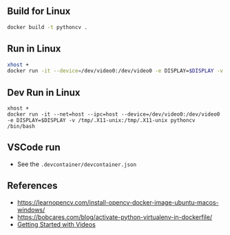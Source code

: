 ## Build for Linux
```bash
docker build -t pythoncv .
```

## Run in Linux
```bash
xhost +
docker run -it --device=/dev/video0:/dev/video0 -e DISPLAY=$DISPLAY -v /tmp/.X11-unix:/tmp/.X11-unix pythoncv
```

## Dev Run in Linux
```
xhost +
docker run -it --net=host --ipc=host --device=/dev/video0:/dev/video0 -e DISPLAY=$DISPLAY -v /tmp/.X11-unix:/tmp/.X11-unix pythoncv /bin/bash
```

## VSCode run
* See the `.devcontainer/devcontainer.json`

## References
* <https://learnopencv.com/install-opencv-docker-image-ubuntu-macos-windows/>
* <https://bobcares.com/blog/activate-python-virtualenv-in-dockerfile/>
* [Getting Started with Videos](https://docs.opencv.org/4.5.2/dd/d43/tutorial_py_video_display.html)
